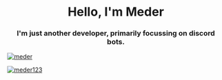 <h1 align="center">Hello, I'm Meder</h1>
<h3 align="center">I'm just another developer, primarily focussing on discord bots.</h3>

<a href="https://discord.com/users/437679536973414400"><p><img align="center" src="https://discord.c99.nl/widget/theme-4/437679536973414400.png" alt="meder"/></a>

<a href="https://discord.gg/jf9bkQN9YJ">
<p><img align="center" src="https://github-readme-stats.vercel.app/api/top-langs?username=meder123&langs_count=8&show_icons=true&layout=compact&bg_color=2C2F33&text_color=FFFFFF&icon_color=B25665&title_color=FFFFFF" alt="meder123"/>
